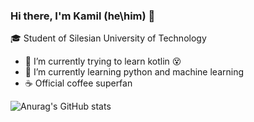 ### Hi there, I'm Kamil (he\him) 👋

🎓 Student of Silesian University of Technology

- 🔭 I’m currently trying to learn kotlin 😵
- 🌱 I’m currently learning python and machine learning
- ☕ Official coffee superfan

![Anurag's GitHub stats](https://github-readme-stats.vercel.app/api?username=wymiatocz&bg_color=000000)
